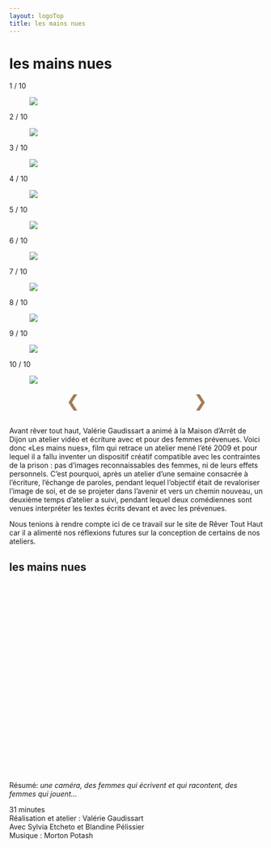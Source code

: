 ```yaml
---
layout: logoTop
title: les mains nues
---
```


<h1>les mains nues</h1>

<!-- Slideshow container -->
<div class="slideshow-container">

  <!-- Full-width images with number and caption text -->
  <div class="mySlides">
    <div class="numbertext">1 / 10</div>
    <figure>
      <img src="https://res.cloudinary.com/dnxcesebo/image/upload/f_auto,q_auto,w_800/v1602006221/gatsby-cloudinary/mains-nues74.svg">
      <figcaption class="figCap"></figcaption>
    </figure>
  </div>
  
  <div class="mySlides">
    <div class="numbertext">2 / 10</div>
    <figure>
      <img src="https://res.cloudinary.com/dnxcesebo/image/upload/f_auto,q_auto,w_800/v1602006613/gatsby-cloudinary/mains-nues20.svg">
      <figcaption class="figCap"></figcaption>
    </figure>
  </div>
  
  <div class="mySlides">
    <div class="numbertext">3 / 10</div>
    <figure>
      <img src="https://res.cloudinary.com/dnxcesebo/image/upload/f_auto,q_auto,w_800/v1602006688/gatsby-cloudinary/mains-nues31.svg">
      <figcaption class="figCap"></figcaption>
    </figure>
  </div>

  <div class="mySlides">
    <div class="numbertext">4 / 10</div>
    <figure>
      <img src="https://res.cloudinary.com/dnxcesebo/image/upload/f_auto,q_auto,w_800/v1602006776/gatsby-cloudinary/mains-nues33.svg">
      <figcaption class="figCap"></figcaption>
    </figure>
  </div>

  <div class="mySlides">
    <div class="numbertext">5 / 10</div>
    <figure>
      <img src="https://res.cloudinary.com/dnxcesebo/image/upload/f_auto,q_auto,w_800/v1602006850/gatsby-cloudinary/mains-nues50.svg">
      <figcaption class="figCap"></figcaption>
    </figure>
  </div>

  <div class="mySlides">
    <div class="numbertext">6 / 10</div>
    <figure>
      <img src="https://res.cloudinary.com/dnxcesebo/image/upload/f_auto,q_auto,w_800/v1602006925/gatsby-cloudinary/mains-nues51.svg">
      <figcaption class="figCap"></figcaption>
    </figure>
  </div>

  <div class="mySlides">
    <div class="numbertext">7 / 10</div>
    <figure>
      <img src="https://res.cloudinary.com/dnxcesebo/image/upload/f_auto,q_auto,w_800/v1602007036/gatsby-cloudinary/mains-nues54.svg">
      <figcaption class="figCap"></figcaption>
    </figure>
  </div>

<div class="mySlides">
    <div class="numbertext">8 / 10</div>
    <figure>
      <img src="https://res.cloudinary.com/dnxcesebo/image/upload/f_auto,q_auto,w_800/v1602007168/gatsby-cloudinary/mains-nues58.svg">
      <figcaption class="figCap"></figcaption>
    </figure>
  </div>

<div class="mySlides">
    <div class="numbertext">9 / 10</div>
    <figure>
      <img src="https://res.cloudinary.com/dnxcesebo/image/upload/f_auto,q_auto,w_800/v1602007231/gatsby-cloudinary/mains-nues62.svg">
      <figcaption class="figCap"></figcaption>
    </figure>
  </div>

<div class="mySlides">
    <div class="numbertext">10 / 10</div>
    <figure>
      <img src="https://res.cloudinary.com/dnxcesebo/image/upload/f_auto,q_auto,w_800/v1602007370/gatsby-cloudinary/mains-nues63.svg">
      <figcaption class="figCap"></figcaption>
    </figure>
  </div>

  <!-- Next and previous buttons -->
  <div style="display: flex; flex-wrap:nowrap; justify-content:space-around;">
    <div>
      <a class="prev" onclick="plusSlides(-1)" style="cursor:pointer; color: hsl(30.4,31.2%,48.4%); font-size:2rem">&#10094;</a>
    </div>
    <div>
      <a class="next" onclick="plusSlides(1)" style="cursor:pointer; color: hsl(30.4,31.2%,48.4%); font-size:2rem;">&#10095;</a>
    </div>
  </div>

</div>
<br>

<!-- The dots/circles -->

<script>
  var slideIndex = 1;
  showSlides(slideIndex);

  // Next/previous controls
  function plusSlides(n) {
    showSlides(slideIndex += n);
  }

  // Thumbnail image controls
  function currentSlide(n) {
    showSlides(slideIndex = n);
  }

  function showSlides(n) {
    var i;
    var slides = document.getElementsByClassName("mySlides");
    var dots = document.getElementsByClassName("dot");
    if (n > slides.length) {
      slideIndex = 1
    }
    if (n < 1) {
      slideIndex = slides.length
    }
    for (i = 0; i < slides.length; i++) {
      slides[i].style.display = "none";
    }
    for (i = 0; i < dots.length; i++) {
      dots[i].className = dots[i]
        .className
        .replace("active", "");
    }
    slides[slideIndex - 1].style.display = "block";
    dots[slideIndex - 1].className += "active";
  }
  </script>

<p class="intro-text">Avant <span class="rever-typog">rêver tout haut</span>, Valérie Gaudissart a animé à la Maison d’Arrêt de Dijon un atelier vidéo et écriture avec et pour des femmes prévenues. Voici donc «Les mains nues», film qui retrace un atelier mené l’été 2009 et pour lequel il a fallu inventer un dispositif créatif compatible avec les contraintes de la prison : pas d’images reconnaissables des femmes, ni de leurs effets personnels. C’est pourquoi, après un atelier d’une semaine consacrée à l’écriture, l’échange de paroles, pendant lequel l’objectif était de revaloriser l’image de soi, et de se projeter dans l’avenir et vers un chemin nouveau, un deuxième temps d’atelier a suivi, pendant lequel deux comédiennes sont venues interpréter les textes écrits devant et avec les prévenues.
</p>

<p class="intro-text">Nous tenions à rendre compte ici de ce travail sur le site de Rêver Tout Haut car il a alimenté nos réflexions futures sur la conception de certains de nos ateliers.
</p>

<h2>les mains nues</h2>
<div class="space-below"></div>

<script src="https://fast.wistia.com/embed/medias/659jhbpr5j.jsonp" async></script><script src="https://fast.wistia.com/assets/external/E-v1.js" async></script><div class="wistia_responsive_padding" style="padding:75.0% 0 0 0;position:relative;"><div class="wistia_responsive_wrapper" style="height:100%;left:0;position:absolute;top:0;width:100%;"><div class="wistia_embed wistia_async_659jhbpr5j videoFoam=true" style="height:100%;position:relative;width:100%"><div class="wistia_swatch" style="height:100%;left:0;opacity:0;overflow:hidden;position:absolute;top:0;transition:opacity 200ms;width:100%;"><img src="https://fast.wistia.com/embed/medias/659jhbpr5j/swatch" style="filter:blur(5px);height:100%;object-fit:contain;width:100%;" alt="" aria-hidden="true" onload="this.parentNode.style.opacity=1;" /></div></div></div></div>

<p class="intro-text">Résumé: <em>une caméra, des femmes qui écrivent et qui racontent, des femmes qui jouent...</em>
</p>
<p class="cite">31 minutes<br>Réalisation et atelier : Valérie Gaudissart<br>
Avec Sylvia Etcheto et Blandine Pélissier<br>
Musique : Morton Potash
</p>
